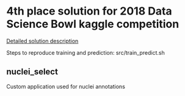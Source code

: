 # 4th place solution for 2018 Data Science Bowl kaggle competition

[Detailed solution description](https://www.kaggle.com/c/data-science-bowl-2018/discussion/55118)

Steps to reproduce training and prediction: src/train_predict.sh

## nuclei_select

Custom application used for nuclei annotations

